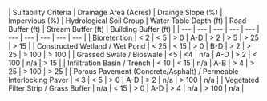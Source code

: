 |  Suitability Criteria | Drainage Area (Acres) | Drainge Slope (%) | Impervious (%) | Hydrological Soil Group | Water Table Depth (ft) | Road Buffer (ft) | Stream Buffer (ft) | Building Buffer (ft) |
| --- | --- | --- | --- | --- | --- | --- | --- | --- | --- | 
| Bioretention | < 2 | < 5 | > 0 | A-D | > 2 | > 5 | > 25 | > 15 |
| Constructed Wetland / Wet Pond | < 25 | < 15 | > 0 | B-D | > 2 | > 25 | > 100 | > 100 |
| Grassed Swale / Bioswale | <5 | <4 | n/a | A-D | > 2 | < 100 | n/a | > 15 |
| Infiltration Basin / Trench | < 10 | < 15 | n/a | A-B | > 4 | > 25 | > 100 | > 25 |
| Porous Pavement (Concrete/Asphalt) / Permeable Interlocking Paver | < 3 | < 5 | > 0 | A-D | > 2 | n/a | > 100 | n/a |
| Vegetated Filter Strip / Grass Buffer | n/a | < 15 | > 0 | A-D | > 4 | n/a | > 100 | n/a |